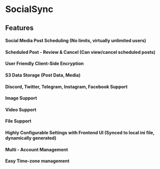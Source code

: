 # SocialSync

## Features
#### Social Media Post Scheduling (No limits, virtually unlimited users) 
#### Scheduled Post - Review & Cancel (Can view/cancel scheduled posts) 
#### User Friendly Client-Side Encryption 
#### S3 Data Storage (Post Data, Media) 
#### Discord, Twitter, Telegram, Instagram, Facebook Support 
#### Image Support 
#### Video Support 
#### File Support 
#### Highly Configurable Settings with Frontend UI (Synced to local ini file, dynamically generated) 
#### Multi - Account Management 
#### Easy Time-zone management 

